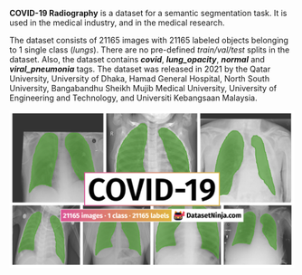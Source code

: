 **COVID-19 Radiography** is a dataset for a semantic segmentation task. It is used in the medical industry, and in the medical research. 

The dataset consists of 21165 images with 21165 labeled objects belonging to 1 single class (*lungs*). There are no pre-defined <i>train/val/test</i> splits in the dataset. Also, the dataset contains ***covid***, ***lung_opacity***, ***normal*** and ***viral_pneumonia*** tags. The dataset was released in 2021 by the Qatar University, University of Dhaka, Hamad General Hospital, North South University, Bangabandhu Sheikh Mujib Medical University, University of Engineering and Technology, and Universiti Kebangsaan Malaysia.

<img src="https://github.com/dataset-ninja/covid-19/raw/main/visualizations/poster.png">
